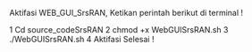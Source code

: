 Aktifasi WEB_GUI_SrsRAN, Ketikan perintah berikut di terminal !

1 Cd source_codeSrsRAN
2 chmod +x WebGUISrsRAN.sh
3 ./WebGUISrsRAN.sh
4 Aktifasi Selesai !

 
